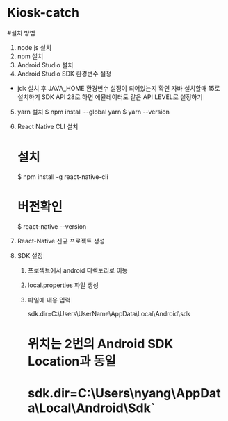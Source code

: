 # Kiosk-catch

#설치 방법

1. node js 설치
2. npm 설치
3. Android Studio 설치
4. Android Studio SDK 환경변수 설정
- jdk 설치 후 JAVA_HOME 환경변수 설정이 되어있는지 확인
자바 설치할때 15로 설치하기
SDK API 28로 하면 에뮬레이터도 같은 API LEVEL로 설정하기
5. yarn 설치
    $ npm install --global yarn
    $ yarn --version
6. React Native CLI 설치
    # 설치
    $ npm install -g react-native-cli
    # 버전확인
    $ react-native --version
    
7. React-Native 신규 프로젝트 생성

8. SDK 설정
    1) 프로젝트에서 android 디렉토리로 이동
    2) local.properties 파일 생성
    3) 파일에 내용 입력

        sdk.dir=C\:\\Users\\UserName\\AppData\\Local\\Android\\sdk
        # 위치는 2번의 Android SDK Location과 동일
        # sdk.dir=C\:\\Users\\nyang\\AppData\\Local\\Android\\Sdk`